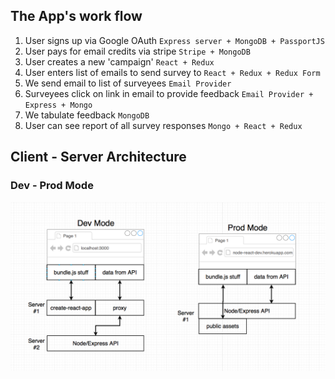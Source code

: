 
## The App's work flow
1. User signs up via Google OAuth `Express server + MongoDB + PassportJS`
2. User pays for email credits via stripe `Stripe + MongoDB`
3. User creates a new 'campaign' `React + Redux`
4. User enters list of emails to send survey to `React + Redux + Redux Form`
5. We send email to list of surveyees `Email Provider`
6. Surveyees click on link in email to provide feedback `Email Provider + Express + Mongo`
7. We tabulate feedback `MongoDB`
8. User can see report of all survey responses `Mongo + React + Redux`

## Client - Server Architecture

### Dev - Prod Mode 
![dev-prod](dev-prod.png)
